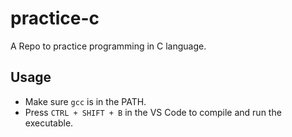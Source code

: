 # practice-c
A Repo to practice programming in C language. 

## Usage
- Make sure `gcc` is in the PATH.
- Press `CTRL + SHIFT + B` in the VS Code to compile and run the executable.